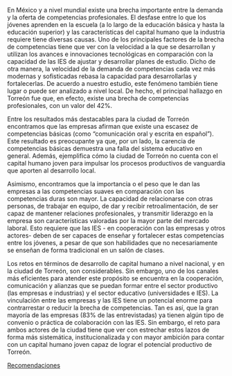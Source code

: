 
En México y a nivel mundial existe una brecha importante entre la demanda y la
oferta de competencias profesionales. El desfase entre lo que los jóvenes aprenden
en la escuela (a lo largo de la educación básica y hasta la educación superior) y las
características del capital humano que la industria requiere tiene diversas causas.
Uno de los principales factores de la brecha de competencias tiene que ver con la
velocidad a la que se desarrollan y utilizan los avances e innovaciones tecnológicas
en comparación con la capacidad de las IES de ajustar y desarrollar planes de
estudio. Dicho de otra manera, la velocidad de la demanda de competencias
cada vez más modernas y sofisticadas rebasa la capacidad para desarrollarlas y
fortalecerlas. De acuerdo a nuestro estudio, este fenómeno también tiene lugar o
puede ser analizado a nivel local. De hecho, el principal hallazgo en Torreón fue que,
en efecto, existe una brecha de competencias profesionales, con un valor del 42%.

Entre los resultados más destacables para la ciudad de Torreón encontramos que las
empresas afirman que existe una escasez de competencias básicas (como “comunicación
oral y escrita en español”). Este resultado es preocupante ya que, por un lado, la
carencia de competencias básicas demuestra una falla del sistema educativo en general.
Además, ejemplifica cómo la ciudad de Torreón no cuenta con el capital humano joven
para impulsar los procesos productivos de vanguardia que aporten al desarrollo local.

Asimismo, encontramos que la importancia o el peso que le dan las empresas a
las competencias suaves en comparación con las competencias duras son mayor.
La capacidad de relacionarse con otras personas, de trabajar en equipo, de dar
y recibir retroalimentación, de ser capaz de mantener relaciones profesionales, y
transmitir liderazgo en la empresa son características valoradas por la mayor parte
del mercado laboral. Esto requiere que las IES - en cooperación con las empresas
y otros actores- deben de ser capaces de enseñar y fortalecer estas competencias
entre los jóvenes, a pesar de que son habilidades que no necesariamente se enseñan
de forma tradicional en un salón de clases.

Los retos en términos de desarrollo de capital humano a nivel nacional, y en la ciudad
de Torreón, son considerables. Sin embargo, uno de los canales más eficientes para
atender este propósito se encuentra en la cooperación, comunicación y alianzas
que se puedan formar entre el sector productivo (las empresas e industrias) y el
sector educativo (universidades e IES). La vinculación entre las empresas y las IES
tiene un potencial enorme para contrarrestar o reducir la brecha de competencias.
Tan es así, que la gran mayoría de las empresas (83% de las entrevistadas) ya tienen
algún tipo de convenio o práctica de colaboración con las IES. Sin embargo, el
reto para ambos actores de la ciudad tiene que ver con estrechar estos lazos de
forma más sistemática, institucionalizada y con mayor ambición para contar con un
capital humano joven capaz de lograr el potencial productivo de Torreón.

<a class="btn btn-default" href="cidac-profesionistas-torreon-06-recomendaciones.html" role="button"><i class="fa fa-chevron-circle-left" aria-hidden="true"></i> Recomendaciones</a>
